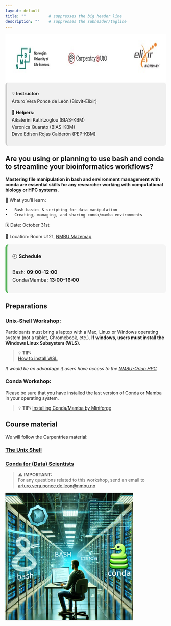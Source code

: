 ```yaml
---
layout: default
title: ""          # suppresses the big header line
description: ""    # suppresses the subheader/tagline
---
```


<img src="https://github.com/avera1988/2025-10-31-NMBU_BASHandCONDA.github.io/raw/main/images/LOGO.jpg" alt="LOGO" height="150">

<div style="
  background-color:#f0f0f0;
  border-left:5px solid #ccc;
  padding:10px 15px;
  border-radius:8px;
  line-height:1.6;
">

<p>💡 <strong>Instructor:</strong><br>
Arturo Vera Ponce de León (Biovit-Elixir)</p>

<p>🤝 <strong>Helpers:</strong><br>
Aikaterini Katirtzoglou (BIAS-KBM)<br>
Veronica Quarato (BIAS-KBM)<br>
Dave Edison Rojas Calderón (PEP-KBM)</p>

</div>


## Are you using or planning to use bash and conda to streamline your bioinformatics workflows?

**Mastering file manipulation in bash and environment management with conda are essential skills for any researcher working with computational biology or HPC systems.**


🔧 What you’ll learn:

    •	Bash basics & scripting for data manipulation
    •	Creating, managing, and sharing conda/mamba environments


🗓️ Date: October 31st

📍 Location: Room U121, [NMBU Mazemap](https://link.mazemap.com/XMsJP9tR)

<div style="
  background-color:#f5f5f5;
  border-left:6px solid #4caf50;
  padding:12px 16px;
  border-radius:10px;
  font-size:1.1em;
  line-height:1.6;
  text-align:left;
  margin:15px 0;
  max-width:500px;
">

🕘 <strong>Schedule</strong><br><br>
Bash: <strong>09:00–12:00</strong><br>
Conda/Mamba: <strong>13:00–16:00</strong>

</div>


## Preparations

### Unix-Shell Workshop:

Participants must bring a laptop with a Mac, Linux or Windows operating system (not a tablet, Chromebook, etc.). **If windows, users must install the Windows Linux Subsystem (WLS).**
> 💡 **TIP:**  
> [How to install WSL](https://learn.microsoft.com/en-us/windows/wsl/install)

*It would be an advantage if users have access to the [NMBU-Orion HPC](https://orion.nmbu.no/)* 

### Conda Workshop:

Please be sure that you have installed the last version of Conda or Mamba in your operating system. 

> 💡 **TIP:** 
> [Installing Conda/Mamba by Miniforge](https://github.com/conda-forge/miniforge#install)

## Course material

We will follow the Carpentries material:

### [The Unix Shell](https://swcarpentry.github.io/shell-novice/01-intro.html)

### [Conda for (Data) Scientists](https://carpentries-incubator.github.io/introduction-to-conda-for-data-scientists/01-getting-started-with-conda/index.html)




> ⚠️ **IMPORTANT:**  
> For any questions related to this workshop, send an email to
> [arturo.vera.ponce.de.leon@nmbu.no](mailto:arturo.vera.ponce.de.leon@nmbu.no)

<img src="https://github.com/avera1988/2025-10-31-NMBU_BASHandCONDA.github.io/raw/main/images/bashconda.jpg" alt="BASH CONDA" height="400">